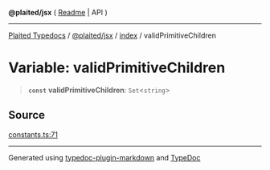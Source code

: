 **@plaited/jsx** ( [Readme](../../README.md) \| API )

***

[Plaited Typedocs](../../../../modules.md) / [@plaited/jsx](../../modules.md) / [index](../README.md) / validPrimitiveChildren

# Variable: validPrimitiveChildren

> **`const`** **validPrimitiveChildren**: `Set`\<`string`\>

## Source

[constants.ts:71](https://github.com/plaited/plaited/blob/95d1a1b/libs/jsx/src/constants.ts#L71)

***

Generated using [typedoc-plugin-markdown](https://www.npmjs.com/package/typedoc-plugin-markdown) and [TypeDoc](https://typedoc.org/)
